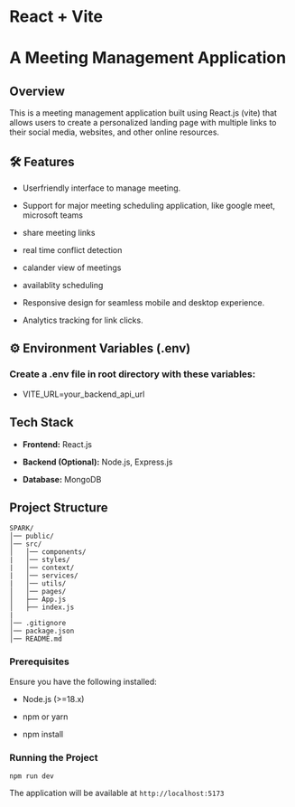 # React + Vite

#  A Meeting Management Application

## Overview

This is a meeting management application built using React.js (vite) that allows users to create a personalized landing page with multiple links to their social media, websites, and other online resources.

## 🛠 Features

-   Userfriendly interface to manage meeting.
    
-   Support for major meeting scheduling application, like google meet, microsoft teams
    
-   share meeting links
  
-   real time conflict detection

-   calander view of meetings

-   availablity scheduling
 
-   Responsive design for seamless mobile and desktop experience.
   
-   Analytics tracking for link clicks.

## ⚙️ Environment Variables (.env)
### Create a .env file in root directory with these variables:
- VITE_URL=your_backend_api_url


## Tech Stack

-   **Frontend:** React.js
    
-   **Backend (Optional):** Node.js, Express.js
    
-   **Database:** MongoDB
    

##  Project Structure

```
SPARK/
│── public/
│── src/
│   │── components/
|   │── styles/
|   │── context/
|   │── services/
|   │── utils/
│   │── pages/
│   ├── App.js
│   ├── index.js
|  
│── .gitignore
│── package.json
│── README.md
```


### Prerequisites

Ensure you have the following installed:

-   Node.js (>=18.x)
    
-   npm or yarn

-   npm install
    
### Running the Project

```
npm run dev
```

The application will be available at `http://localhost:5173`
